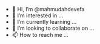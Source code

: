 - 👋 Hi, I’m @mahmudahdevefa
- 👀 I’m interested in ...
- 🌱 I’m currently learning ...
- 💞️ I’m looking to collaborate on ...
- 📫 How to reach me ...

<!---
mahmudahdevefa/mahmudahdevefa is a ✨ special ✨ repository because its `README.md` (this file) appears on your GitHub profile.
You can click the Preview link to take a look at your changes.
--->
